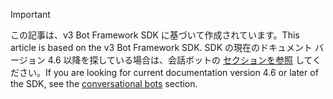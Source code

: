 > [!Important]
> <span data-ttu-id="14289-101">この記事は、v3 Bot Framework SDK に基づいて作成されています。</span><span class="sxs-lookup"><span data-stu-id="14289-101">This article is based on the v3 Bot Framework SDK.</span></span> <span data-ttu-id="14289-102">SDK の現在のドキュメント バージョン 4.6 以降を探している場合は、会話ボットの [セクションを参照](~/bots/what-are-bots.md) してください。</span><span class="sxs-lookup"><span data-stu-id="14289-102">If you are looking for current documentation version 4.6 or later of the SDK, see the [conversational bots](~/bots/what-are-bots.md) section.</span></span>
